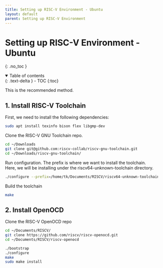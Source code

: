 ```yaml
---
title: Setting up RISC-V Environment - Ubuntu
layout: default
parent: Setting up RISC-V Environment
---
```


# Setting up RISC-V Environment - Ubuntu
{: .no_toc }

<details open markdown="block">
  <summary>
    Table of contents
  </summary>
  {: .text-delta }
- TOC
{:toc}
</details>

This is the recommended method.

## 1. Install RISC-V Toolchain

First, we need to install the following dependencies:

```bash
sudo apt install texinfo bison flex libgmp-dev
```



Clone the RISC-V GNU Toolchain repo. 

```bash
cd ~/Downloads
git clone git@github.com:riscv-collab/riscv-gnu-toolchain.git
cd ~/Downloads/riscv-gnu-toolchain/
```

Run configuration. The prefix is where we want to install the toolchain. Here, we will be installing under the riscv64-unknown-toolchain directory.

```bash
./configure --prefix=/home/tk/Documents/RISCV/riscv64-unknown-toolchain/ --with-multilib-generator="rv32i-ilp32--;rv32im-ilp32--;rv32ima-ilp32--;rv32imac-ilp32--;rv32imafc-ilp32f--;rv64i-lp64--;rv64im-lp64--;rv64ima-lp64--;rv64imac-lp64--;rv64imaf-lp64f--;rv64imafd-lp64d--;rv64imafdc-lp64d--"
```

Build the toolchain

```bash
make
```

## 2. Install OpenOCD

Clone the RISC-V OpenOCD repo

```bash
cd ~/Documents/RISCV/
git clone https://github.com/riscv/riscv-openocd.git
cd ~/Documents/RISCV/riscv-openocd
```

```bash
./bootstrap
./configure
make
sudo make install
```


